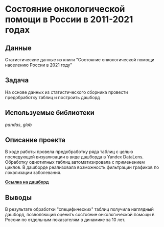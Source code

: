 # Состояние онкологической помощи в России в 2011-2021 годах

## Данные

Статистические данные из книги "Состояние онкологической помощи населению России в 2021 году"

## Задача

На основе данных из статистического сборника провести предобработку таблиц и построить дашборд 

## Используемые библиотеки

*pandas*, *glob*

## Описание проекта

В ходе работы провела предобработку ряда таблиц с целью последующей визуализации в виде дашборда в Yandex DataLens. Обработку однотипных таблиц автоматизировала с применением циклов. В дашборде реализовала возможность фильтрации графиков по локализации заболевания.  

**[Ссылка на дашборд](https://datalens.yandex/q3zkxrnhx97ef)**

## Выводы

В результате обработки "специфических" таблиц получила наглядный дашборд, позволяющий оценить состояние онкологической помощи в России по отдельным показателям в динамике за 10 лет.
